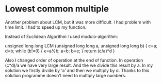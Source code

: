 # Lowest common multiple

Another problem about LCM, but it was more difficult.
I had problem with time limit.
I had to speed up my function. 

Instead of Euclidean Algorithm I used modulo-algorithm:

unsigned long long LCM (unsigned long long a, unsigned long long b)
{
c=a;
d=b;
while (b!=0)
{
e=a%b;
a=b;
b=e;
}
return (c/a)*d
}

Also I changed order of operation at the end of function.
In operation (c*d)/a we have very large result. And the we divide this result by a.
In my solution we firstly divide by 'a' and then we multiply by d.
Thanks to this solution programme doesn't need to multiply large numbers.
